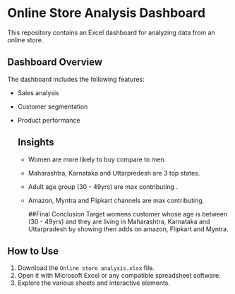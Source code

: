 # Online Store Analysis Dashboard

This repository contains an Excel dashboard for analyzing data from an online store.

## Dashboard Overview

The dashboard includes the following features:
- Sales analysis
- Customer segmentation
- Product performance

  ## Insights
  - Women are more likely to buy compare to men.
  - Maharashtra, Karnataka and Uttarpredesh are 3 top states.
  - Adult age group (30 - 49yrs) are max contributing .
  - Amazon, Myntra and Flipkart channels are max contributing.

    ##Final Conclusion
      Target womens customer whose age is between (30 - 49yrs) and they are living in Maharashtra, Karnataka and Uttarpradesh by showing then adds on amazon, Flipkart and Myntra.
## How to Use

1. Download the `Online store analysis.xlsx` file.
2. Open it with Microsoft Excel or any compatible spreadsheet software.
3. Explore the various sheets and interactive elements.
